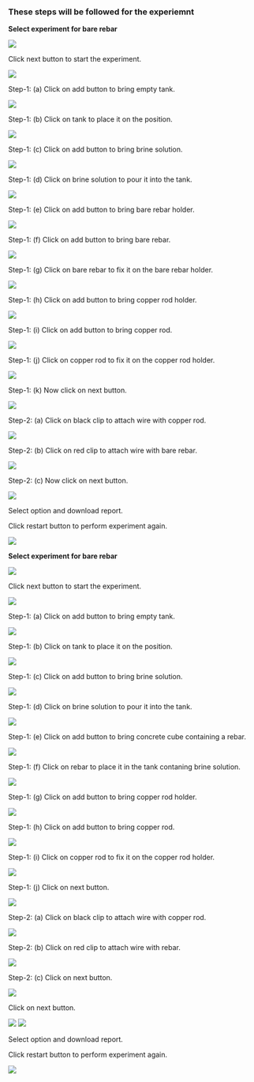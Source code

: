 ### These steps will be followed for the experiemnt

<!-- **PRE EXPERIMENT TASK**

1) What is non-destructive evaluation (NDE)?<br>
2) What is structure health monitoring (SHM) and why it is necessary to
do SHM?<br>
3) What is EMI technique and piezo sensors?<br>
4) What is the mechanism of chloride induced corrosion?<br>
5) What components are needed for accelerating corrosion in laboratory?<br> -->


**Select experiment for bare rebar**

<img src="images/pr1.png">

Click next button to start the experiment.

<img src="images/pr2.png">

Step-1: (a) Click on add button to bring empty tank.

<img src="images/pr3.png">

Step-1: (b) Click on tank to place it on the position.

<img src="images/pr4.png">

Step-1: (c) Click on add button to bring brine solution.

<img src="images/pr5.png">

Step-1: (d) Click on brine solution to pour it into the tank.

<img src="images/pr6.png">

Step-1: (e) Click on add button to bring bare rebar holder.

<img src="images/pr7.png">

Step-1: (f) Click on add button to bring bare rebar.

<img src="images/pr8.png">

Step-1: (g) Click on bare rebar to fix it on the bare rebar holder.

<img src="images/pr9.png">

Step-1: (h) Click on add button to bring copper rod holder.

<img src="images/pr10.png">

Step-1: (i) Click on add button to bring copper rod.

<img src="images/pr11.png">

Step-1: (j) Click on copper rod to fix it on the copper rod holder.

<img src="images/pr12.png">

Step-1: (k) Now click on next button.

<img src="images/pr13.png">

Step-2: (a) Click on black clip to attach wire with copper rod.

<img src="images/pr14.png">

Step-2: (b) Click on red clip to attach wire with bare rebar.

<img src="images/pr15.png">

Step-2: (c) Now click on next button.

<img src="images/pr16.png">

Select option and download report.

Click restart button to perform experiment again.

<img src="images/pr17.png">

**Select experiment for bare rebar**

<img src="images/pr18.png">

Click next button to start the experiment.

<img src="images/pr19.png">

Step-1: (a) Click on add button to bring empty tank.

<img src="images/pr20.png">

Step-1: (b) Click on tank to place it on the position.

<img src="images/pr21.png">

Step-1: (c) Click on add button to bring brine solution.

<img src="images/pr22.png">

Step-1: (d)  Click on brine solution to pour it into the tank.

<img src="images/pr23.png">

Step-1: (e) Click on add button to bring concrete cube containing a rebar.

<img src="images/pr24.png">

Step-1: (f) Click on rebar to place it in the tank contaning brine solution.

<img src="images/pr25.png">

Step-1: (g) Click on add button to bring copper rod holder.

<img src="images/pr26.png">

Step-1: (h) Click on add button to bring copper rod.

<img src="images/pr27.png">

Step-1: (i) Click on copper rod to fix it on the copper rod holder.

<img src="images/pr28.png">

Step-1: (j) Click on next button.

<img src="images/pr29.png">

Step-2: (a) Click on black clip to attach wire with copper rod.

<img src="images/pr30.png">

Step-2: (b) Click on red clip to attach wire with rebar.

<img src="images/pr31.png">

Step-2: (c) Click on next button.

<img src="images/pr32.png">

Click on next button.

<img src="images/pr33.png">

<img src="images/pr34.png">

Select option and download report.

Click restart button to perform experiment again.

<img src="images/pr35.png">

<!-- **POST EXPERIMENT TASK**

1) Plot graph comparing signatures for pristine and corroded bare and
embedded rebars?<br>
2) Obtain root mean square deviation (RMSD) of signatures for bare and
embedded rebars in pristine and corroded conditions?<br>
3) How can the results of laboratory tests be applied to real field?<br> -->

